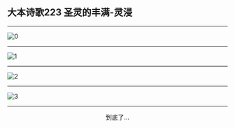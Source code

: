 
## 大本诗歌223 圣灵的丰满-灵浸
        
<div id="aplayer0"></div>

---

<img alt="0" data-original="https://cdn.jsdelivr.net/gh/k34869/shi/data/d0222/0">

---

<img alt="1" data-original="https://cdn.jsdelivr.net/gh/k34869/shi/data/d0222/1">

---

<img alt="2" data-original="https://cdn.jsdelivr.net/gh/k34869/shi/data/d0222/2">

---

<img alt="3" data-original="https://cdn.jsdelivr.net/gh/k34869/shi/data/d0222/3">

---

<p style="text-align: center">到底了...</p>

<script src="/js/dist-view.js"></script>

<script>
MAIN.id = 'd0222';
        
const ap0 = new APlayer({
    container: document.getElementById('aplayer0'),
    volume: 1,
    loop: 'none',
    preload: 'none',
    audio: [{
        name: '大本诗歌223.mp3',
        artist: '大本诗歌',
        url: 'https://res.wx.qq.com/voice/getvoice?mediaid=MzI0NTk3MDM5M18yMjQ3NDkwMzUy',
        cover: '/favicon'
    }]
});
</script>
